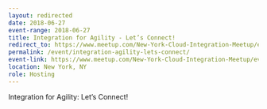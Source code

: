 ```yaml
---
layout: redirected
date: 2018-06-27
event-range: 2018-06-27
title: Integration for Agility - Let’s Connect!
redirect_to: https://www.meetup.com/New-York-Cloud-Integration-Meetup/events/251764136
permalink: /event/integration-agility-lets-connect/
event-link: https://www.meetup.com/New-York-Cloud-Integration-Meetup/events/251764136
location: New York, NY
role: Hosting
---
```

Integration for Agility: Let’s Connect!
